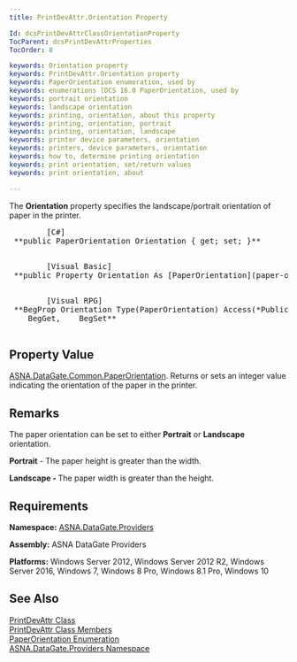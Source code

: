 ```yaml
---
title: PrintDevAttr.Orientation Property

Id: dcsPrintDevAttrClassOrientationProperty
TocParent: dcsPrintDevAttrProperties
TocOrder: 8

keywords: Orientation property
keywords: PrintDevAttr.Orientation property
keywords: PaperOrientation enumeration, used by
keywords: enumerations [DCS 16.0 PaperOrientation, used by
keywords: portrait orientation
keywords: landscape orientation
keywords: printing, orientation, about this property
keywords: printing, orientation, portrait
keywords: printing, orientation, landscape
keywords: printer device parameters, orientation
keywords: printers, device parameters, orientation
keywords: how to, determine printing orientation
keywords: print orientation, set/return values
keywords: print orientation, about

---
```


The **Orientation** property specifies the landscape/portrait orientation of paper in the printer. 
<pre class="prettyprint">        <span class="lang">[C#]</span>
 **public PaperOrientation Orientation { get; set; }** 
      </pre>
<pre class="prettyprint">        <span class="lang">[Visual Basic] </span>
 **public Property Orientation As [PaperOrientation](paper-orientation-enumeration.html)** 
      </pre>
<pre class="prettyprint">        <span class="lang">[Visual RPG]</span>
 **BegProp Orientation Type(PaperOrientation) Access(*Public) <br />    BegGet,    BegSet** 
      </pre>

## Property Value

[ASNA.DataGate.Common.PaperOrientation](paper-orientation-enumeration.html). Returns or sets an integer value indicating the orientation of the paper in the printer. 
## Remarks

The paper orientation can be set to either <span style="FONT-WEIGHT: bold">Portrait</span> or <span style="FONT-WEIGHT: bold">Landscape</span> orientation.

<span style="FONT-WEIGHT: bold">Portrait</span> - The paper height is greater than the width.

<span style="FONT-WEIGHT: bold">Landscape - </span>The paper width is greater than the height. 
## Requirements

**Namespace:** [ ASNA.DataGate.Providers](datagate-providers-namespace.html) 

**Assembly:** ASNA DataGate Providers

**Platforms:** Windows Server 2012, Windows Server 2012 R2, Windows Server 2016, Windows 7, Windows 8 Pro, Windows 8.1 Pro, Windows 10
## See Also


[PrintDevAttr Class](print-dev-attr-class.html)
      <br />
[PrintDevAttr Class Members](print-dev-attr-members.html)
      <br />
[PaperOrientation Enumeration](paper-orientation-enumeration.html)
      <br />
[ASNA.DataGate.Providers Namespace](datagate-providers-namespace.html)


